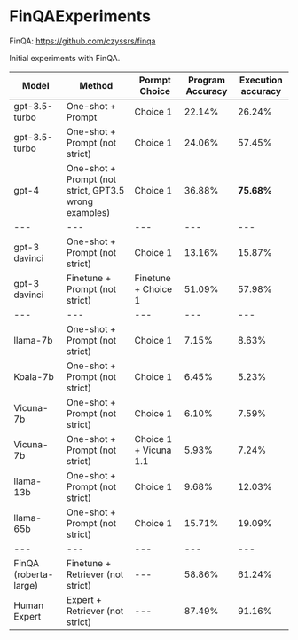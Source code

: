 # FinQAExperiments


FinQA: https://github.com/czyssrs/finqa


Initial experiments with FinQA.

| Model | Method |Pormpt Choice | Program Accuracy | Execution accuracy |
|---|---|---|---|---|
| gpt-3.5-turbo | One-shot + Prompt | Choice 1 |  22.14% | 26.24% |
| gpt-3.5-turbo | One-shot + Prompt (not strict) | Choice 1 | 24.06% | 57.45% |
| gpt-4 | One-shot + Prompt (not strict, GPT3.5 wrong examples) | Choice 1 | 36.88% | **75.68%** |
|---|---|---|---|---|
| gpt-3 davinci | One-shot + Prompt (not strict) | Choice 1 | 13.16% | 15.87% |
| gpt-3 davinci | Finetune + Prompt (not strict) | Finetune + Choice 1 | 51.09% | 57.98% |
|---|---|---|---|---|
| llama-7b | One-shot + Prompt (not strict) | Choice 1 | 7.15% | 8.63% |
| Koala-7b | One-shot + Prompt (not strict) | Choice 1 | 6.45% | 5.23% |
| Vicuna-7b | One-shot + Prompt (not strict) | Choice 1 | 6.10% | 7.59% |
| Vicuna-7b | One-shot + Prompt (not strict) | Choice 1 + Vicuna 1.1 | 5.93% | 7.24% |
| llama-13b | One-shot + Prompt (not strict) | Choice 1 | 9.68% | 12.03% |
| llama-65b | One-shot + Prompt (not strict) | Choice 1 | 15.71% | 19.09% |
|---|---|---|---|---|
| FinQA (roberta-large) | Finetune + Retriever (not strict) | --- | 58.86% | 61.24% | 
| Human Expert | Expert + Retriever (not strict) | --- | 87.49% | 91.16% | 